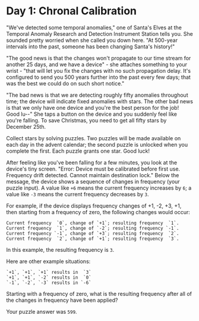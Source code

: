 # Day 1: Chronal Calibration

"We've detected some temporal anomalies," one of Santa's Elves at the Temporal Anomaly Research and Detection Instrument Station tells you. She sounded pretty worried when she called you down here. "At 500-year intervals into the past, someone has been changing Santa's history!"

"The good news is that the changes won't propagate to our time stream for another 25 days, and we have a device" - she attaches something to your wrist - "that will let you fix the changes with no such propagation delay. It's configured to send you 500 years further into the past every few days; that was the best we could do on such short notice."

"The bad news is that we are detecting roughly fifty anomalies throughout time; the device will indicate fixed anomalies with stars. The other bad news is that we only have one device and you're the best person for the job! Good lu--" She taps a button on the device and you suddenly feel like you're falling. To save Christmas, you need to get all fifty stars by December 25th.

Collect stars by solving puzzles. Two puzzles will be made available on each day in the advent calendar; the second puzzle is unlocked when you complete the first. Each puzzle grants one star. Good luck!

After feeling like you've been falling for a few minutes, you look at the device's tiny screen. "Error: Device must be calibrated before first use. Frequency drift detected. Cannot maintain destination lock." Below the message, the device shows a sequence of changes in frequency (your puzzle input). A value like `+6` means the current frequency increases by `6`; a value like `-3` means the current frequency decreases by `3`.

For example, if the device displays frequency changes of +1, -2, +3, +1, then starting from a frequency of zero, the following changes would occur:

    Current frequency  `0`, change of `+1`; resulting frequency  `1`.
    Current frequency  `1`, change of `-2`; resulting frequency `-1`.
    Current frequency `-1`, change of `+3`; resulting frequency  `2`.
    Current frequency  `2`, change of `+1`; resulting frequency  `3`.

In this example, the resulting frequency is `3`.

Here are other example situations:

    `+1`, `+1`, `+1` results in  `3`
    `+1`, `+1`, `-2` results in  `0`
    `-1`, `-2`, `-3` results in `-6`

Starting with a frequency of zero, what is the resulting frequency after all of the changes in frequency have been applied?

Your puzzle answer was `599`.

